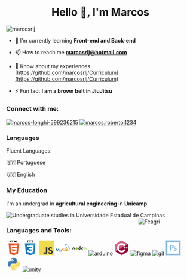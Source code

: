 <h1 align="center">Hello 👋, I'm Marcos</h1>

<p align="left"> <img src="https://komarev.com/ghpvc/?username=marcosrlj&label=Profile%20views&color=0e75b6&style=flat" alt="marcosrlj" /> </p>

- 🌱 I’m currently learning **Front-end and Back-end**

- 📫 How to reach me **marcosrlj@hotmail.com**

- 📄 Know about my experiences [https://github.com/marcosrlj/Curriculum](https://github.com/marcosrlj/Curriculum)

- ⚡ Fun fact **I am a brown belt in JiuJitsu**

<h3 align="left">Connect with me:</h3>
<p align="left">
<a href="https://linkedin.com/in/marcos-longhi-599236215" target="blank"><img align="center" src="https://raw.githubusercontent.com/rahuldkjain/github-profile-readme-generator/master/src/images/icons/Social/linked-in-alt.svg" alt="marcos-longhi-599236215" height="30" width="40" /></a>
<a href="https://fb.com/marcos.roberto.1234" target="blank"><img align="center" src="https://raw.githubusercontent.com/rahuldkjain/github-profile-readme-generator/master/src/images/icons/Social/facebook.svg" alt="marcos.roberto.1234" height="30" width="40" /></a>
</p>

<h3>Languages</h3>

<p>Fluent Languages:</p>

<p>🇧🇷 Portuguese</p>
<p>🇺🇸 English</p>

<h3> My Education </h3>
  <p> I'm an undergrad in <strong>agricultural engineering</strong> in <strong> Unicamp </strong>
  <div style="display: row">
    <img src="https://www.unicamp.br/unicamp/sites/default/files/styles/large/public/Logo_Unicamp__0.jpg?itok=sO9EjTTS" alt="Undergraduate studies in Universidade Estadual de Campinas" width=200/>
    <img src="https://www.feagri.unicamp.br/portal/images/Logos/lg_feagricompleto_homenova-fdbrc.svg" alt="Feagri" width=150 align="right"/>
  </div>

<h3 align="left">Languages and Tools:</h3>
<p align="left"> <a href="https://www.w3.org/html/" target="_blank" rel="noreferrer"> <img src="https://raw.githubusercontent.com/devicons/devicon/master/icons/html5/html5-original-wordmark.svg" alt="html5" width="40" height="40"/> </a><a href="https://www.w3schools.com/css/" target="_blank" rel="noreferrer"> <img src="https://raw.githubusercontent.com/devicons/devicon/master/icons/css3/css3-original-wordmark.svg" alt="css3" width="40" height="40"/> </a> <a href="https://developer.mozilla.org/en-US/docs/Web/JavaScript" target="_blank" rel="noreferrer"> <img src="https://raw.githubusercontent.com/devicons/devicon/master/icons/javascript/javascript-original.svg" alt="javascript" width="40" height="40"/> </a> <a href="https://www.mysql.com/" target="_blank" rel="noreferrer"> <img src="https://raw.githubusercontent.com/devicons/devicon/master/icons/mysql/mysql-original-wordmark.svg" alt="mysql" width="40" height="40"/> </a> <a href="https://nodejs.org" target="_blank" rel="noreferrer"> <img src="https://raw.githubusercontent.com/devicons/devicon/master/icons/nodejs/nodejs-original-wordmark.svg" alt="nodejs" width="40" height="40"/> </a><a href="https://www.arduino.cc/" target="_blank" rel="noreferrer"> <img src="https://cdn.worldvectorlogo.com/logos/arduino-1.svg" alt="arduino" width="40" height="40"/> </a> <a href="https://www.w3schools.com/cpp/" target="_blank" rel="noreferrer"> <img src="https://raw.githubusercontent.com/devicons/devicon/master/icons/cplusplus/cplusplus-original.svg" alt="cplusplus" width="40" height="40"/> </a>  <a href="https://www.figma.com/" target="_blank" rel="noreferrer"> <img src="https://www.vectorlogo.zone/logos/figma/figma-icon.svg" alt="figma" width="40" height="40"/> </a> <a href="https://git-scm.com/" target="_blank" rel="noreferrer"> <img src="https://www.vectorlogo.zone/logos/git-scm/git-scm-icon.svg" alt="git" width="40" height="40"/> </a>   <a href="https://www.photoshop.com/en" target="_blank" rel="noreferrer"> <img src="https://raw.githubusercontent.com/devicons/devicon/master/icons/photoshop/photoshop-line.svg" alt="photoshop" width="40" height="40"/> </a> <a href="https://www.python.org" target="_blank" rel="noreferrer"> <img src="https://raw.githubusercontent.com/devicons/devicon/master/icons/python/python-original.svg" alt="python" width="40" height="40"/> </a> <a href="https://unity.com/" target="_blank" rel="noreferrer"> <img src="https://www.vectorlogo.zone/logos/unity3d/unity3d-icon.svg" alt="unity" width="40" height="40"/> </a> </p>
